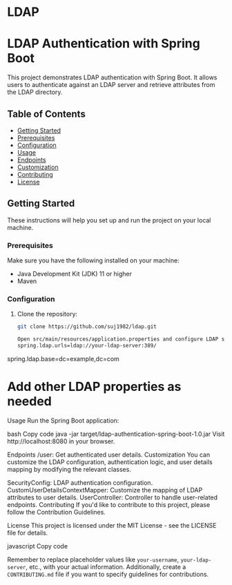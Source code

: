 # LDAP
# LDAP Authentication with Spring Boot

This project demonstrates LDAP authentication with Spring Boot. It allows users to authenticate against an LDAP server and retrieve attributes from the LDAP directory.

## Table of Contents
- [Getting Started](#getting-started)
- [Prerequisites](#prerequisites)
- [Configuration](#configuration)
- [Usage](#usage)
- [Endpoints](#endpoints)
- [Customization](#customization)
- [Contributing](#contributing)
- [License](#license)

## Getting Started

These instructions will help you set up and run the project on your local machine.

### Prerequisites

Make sure you have the following installed on your machine:

- Java Development Kit (JDK) 11 or higher
- Maven

### Configuration

1. Clone the repository:

   ```bash
   git clone https://github.com/suj1982/ldap.git

   Open src/main/resources/application.properties and configure LDAP settings:
   spring.ldap.urls=ldap://your-ldap-server:389/
spring.ldap.base=dc=example,dc=com
# Add other LDAP properties as needed

Usage
Run the Spring Boot application:

bash
Copy code
java -jar target/ldap-authentication-spring-boot-1.0.jar
Visit http://localhost:8080 in your browser.

Endpoints
/user: Get authenticated user details.
Customization
You can customize the LDAP configuration, authentication logic, and user details mapping by modifying the relevant classes.

SecurityConfig: LDAP authentication configuration.
CustomUserDetailsContextMapper: Customize the mapping of LDAP attributes to user details.
UserController: Controller to handle user-related endpoints.
Contributing
If you'd like to contribute to this project, please follow the Contribution Guidelines.

License
This project is licensed under the MIT License - see the LICENSE file for details.

javascript
Copy code

Remember to replace placeholder values like `your-username`, `your-ldap-server`, etc., with your actual information. Additionally, create a `CONTRIBUTING.md` file if you want to specify guidelines for contributions.
